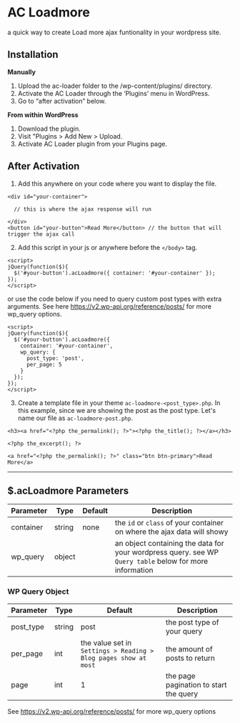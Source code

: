 # AC Loadmore
a quick way to create Load more ajax funtionality in your wordpress site.

## Installation
**Manually**
1. Upload the ac-loader folder to the /wp-content/plugins/ directory.
2. Activate the AC Loader through the ‘Plugins’ menu in WordPress.
3. Go to “after activation” below.

**From within WordPress**
1. Download the plugin.
2. Visit "Plugins > Add New > Upload.
3. Activate AC Loader plugin from your Plugins page.


## After Activation
1. Add this anywhere on your code where you want to display the file.
```
<div id="your-container">

  // this is where the ajax response will run
  
</div>
<button id="your-button">Read More</button> // the button that will trigger the ajax call
```

2. Add this script in your js or anywhere before the `</body>` tag.
```
<script>
jQuery(function($){
  $('#your-button').acLoadmore({ container: '#your-container' });
});
</script>
```
or use the code below if you need to query custom post types with extra arguments.
See here https://v2.wp-api.org/reference/posts/ for more wp_query options.
```
<script>
jQuery(function($){
  $('#your-button').acLoadmore({
    container: '#your-container',
    wp_query: {
      post_type: 'post',
      per_page: 5
    }
  });
});
</script>
```

3. Create a template file in your theme `ac-loadmore-<post_type>.php`.
In this example, since we are showing the post as the post type. Let's name our file as `ac-loadmore-post.php`.
```
<h3><a href="<?php the_permalink(); ?>"><?php the_title(); ?></a></h3>

<?php the_excerpt(); ?>

<a href="<?php the_permalink(); ?>" class="btn btn-primary">Read More</a>
```

---

## $.acLoadmore Parameters
| Parameter | Type | Default | Description |
| ----------- | ----------- | ----------- | ----------- |
| container | string | none | the `id` or `class` of your container on where the ajax data will showy |
| wp_query | object | | an object containing the data for your wordpress query. see WP `Query table` below for more information |

### WP Query Object
| Parameter | Type | Default | Description |
| ----------- | ----------- | ----------- | ----------- |
| post_type | string | post | the post type of your query |
| per_page | int | the value set in `Settings > Reading > Blog pages show at most` | the amount of posts to return |
| page | int | 1 | the page pagination to start the query |

See https://v2.wp-api.org/reference/posts/ for more wp_query options

